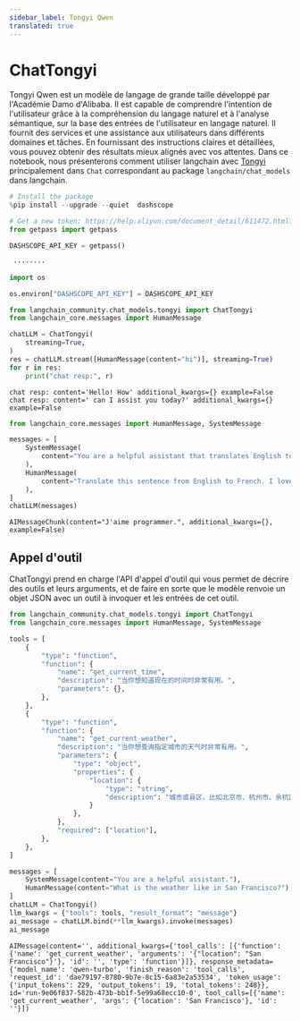 ```yaml
---
sidebar_label: Tongyi Qwen
translated: true
---
```


# ChatTongyi

Tongyi Qwen est un modèle de langage de grande taille développé par l'Académie Damo d'Alibaba. Il est capable de comprendre l'intention de l'utilisateur grâce à la compréhension du langage naturel et à l'analyse sémantique, sur la base des entrées de l'utilisateur en langage naturel. Il fournit des services et une assistance aux utilisateurs dans différents domaines et tâches. En fournissant des instructions claires et détaillées, vous pouvez obtenir des résultats mieux alignés avec vos attentes.
Dans ce notebook, nous présenterons comment utiliser langchain avec [Tongyi](https://www.aliyun.com/product/dashscope) principalement dans `Chat` correspondant au package `langchain/chat_models` dans langchain.

```python
# Install the package
%pip install --upgrade --quiet  dashscope
```

```python
# Get a new token: https://help.aliyun.com/document_detail/611472.html?spm=a2c4g.2399481.0.0
from getpass import getpass

DASHSCOPE_API_KEY = getpass()
```

```output
 ········
```

```python
import os

os.environ["DASHSCOPE_API_KEY"] = DASHSCOPE_API_KEY
```

```python
from langchain_community.chat_models.tongyi import ChatTongyi
from langchain_core.messages import HumanMessage

chatLLM = ChatTongyi(
    streaming=True,
)
res = chatLLM.stream([HumanMessage(content="hi")], streaming=True)
for r in res:
    print("chat resp:", r)
```

```output
chat resp: content='Hello! How' additional_kwargs={} example=False
chat resp: content=' can I assist you today?' additional_kwargs={} example=False
```

```python
from langchain_core.messages import HumanMessage, SystemMessage

messages = [
    SystemMessage(
        content="You are a helpful assistant that translates English to French."
    ),
    HumanMessage(
        content="Translate this sentence from English to French. I love programming."
    ),
]
chatLLM(messages)
```

```output
AIMessageChunk(content="J'aime programmer.", additional_kwargs={}, example=False)
```

## Appel d'outil

ChatTongyi prend en charge l'API d'appel d'outil qui vous permet de décrire des outils et leurs arguments, et de faire en sorte que le modèle renvoie un objet JSON avec un outil à invoquer et les entrées de cet outil.

```python
from langchain_community.chat_models.tongyi import ChatTongyi
from langchain_core.messages import HumanMessage, SystemMessage

tools = [
    {
        "type": "function",
        "function": {
            "name": "get_current_time",
            "description": "当你想知道现在的时间时非常有用。",
            "parameters": {},
        },
    },
    {
        "type": "function",
        "function": {
            "name": "get_current_weather",
            "description": "当你想查询指定城市的天气时非常有用。",
            "parameters": {
                "type": "object",
                "properties": {
                    "location": {
                        "type": "string",
                        "description": "城市或县区，比如北京市、杭州市、余杭区等。",
                    }
                },
            },
            "required": ["location"],
        },
    },
]

messages = [
    SystemMessage(content="You are a helpful assistant."),
    HumanMessage(content="What is the weather like in San Francisco?"),
]
chatLLM = ChatTongyi()
llm_kwargs = {"tools": tools, "result_format": "message"}
ai_message = chatLLM.bind(**llm_kwargs).invoke(messages)
ai_message
```

```output
AIMessage(content='', additional_kwargs={'tool_calls': [{'function': {'name': 'get_current_weather', 'arguments': '{"location": "San Francisco"}'}, 'id': '', 'type': 'function'}]}, response_metadata={'model_name': 'qwen-turbo', 'finish_reason': 'tool_calls', 'request_id': 'dae79197-8780-9b7e-8c15-6a83e2a53534', 'token_usage': {'input_tokens': 229, 'output_tokens': 19, 'total_tokens': 248}}, id='run-9e06f837-582b-473b-bb1f-5e99a68ecc10-0', tool_calls=[{'name': 'get_current_weather', 'args': {'location': 'San Francisco'}, 'id': ''}])
```

